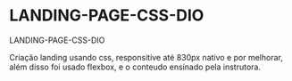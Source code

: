 # LANDING-PAGE-CSS-DIO
LANDING-PAGE-CSS-DIO

Criação landing usando css, responsitive até 830px nativo e por melhorar, além disso foi usado flexbox, e o conteudo ensinado pela instrutora.
